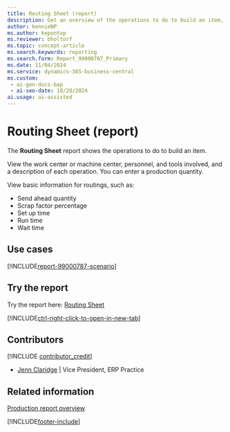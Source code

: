 ```yaml
---
title: Routing Sheet (report)
description: Get an overview of the operations to do to build an item, including information on the work center, machine center, personnel, and tools involved.
author: kennieNP
ms.author: kepontop
ms.reviewer: bholtorf
ms.topic: concept-article
ms.search.keywords: reporting
ms.search.form: Report_99000787_Primary
ms.date: 11/04/2024
ms.service: dynamics-365-business-central
ms.custom:
 - ai-gen-docs-bap
 - ai-seo-date: 10/28/2024
ai.usage: ai-assisted
---
```


# Routing Sheet (report)

The **Routing Sheet** report shows the operations to do to build an item.

View the work center or machine center, personnel, and tools involved, and a description of each operation. You can enter a production quantity.

View basic information for routings, such as:

- Send ahead quantity
- Scrap factor percentage
- Set up time
- Run time
- Wait time

## Use cases

[!INCLUDE[report-99000787-scenario](../includes/report-99000787-scenario-include.md)]

<!-- 

Prompt

Below is a report in an ERP system. Provide 3-4 use cases for different personas working with manufacturing

Format like this:    
  
As a <persona>, use the report to    
* use case 1  
* use case 2    

Do not capitalize the persona names. 

Do not start lines with "Use the data to"

## Report name
Routing Sheet

## Report description
The *Routing Sheet* report shows you the operations to be performed to build an item. 
View the work center or machine center to be used, the personnel, the tools, and the description of each operation with the ability to enter a desire production quantity.	
View basic information for routings, such as send-ahead quantity, scrap factor %, setup time, run time, wait time but time unit

### What the report does

### Use cases
Get an overview of the operations to be performed to build an item, including information on work center or machine center to be used, personnel, and tools needed.

Please include your data sources and URLs

-->

## Try the report

Try the report here: [Routing Sheet](https://businesscentral.dynamics.com?report=99000787)

[!INCLUDE[ctrl-right-click-to-open-in-new-tab](../includes/ctrl-right-click-to-open-in-new-tab.md)]

## Contributors

[!INCLUDE [contributor_credit](../includes/contributor_credit.md)]

- [Jenn Claridge](https://www.linkedin.com/in/jenn-morton-sabre/) | Vice President, ERP Practice

## Related information

[Production report overview](../production-reports.md)  

[!INCLUDE[footer-include](../includes/footer-banner.md)]
